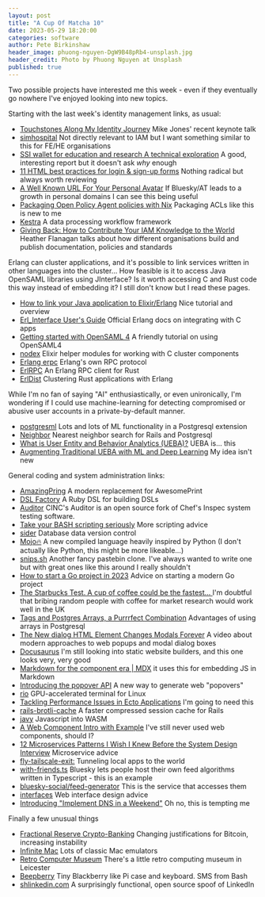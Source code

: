 ```yaml
---
layout: post
title: "A Cup Of Matcha 10"
date: 2023-05-29 18:20:00
categories: software
author: Pete Birkinshaw
header_image: phuong-nguyen-DgW9B48pRb4-unsplash.jpg
header_credit: Photo by Phuong Nguyen at Unsplash
published: true
---
```


Two possible projects have interested me this week - even if they eventually go nowhere I've enjoyed looking into new
  topics. 

Starting with the last week's identity management links, as usual:

* [Touchstones Along My Identity Journey](https://self-issued.info/?p=2345) Mike Jones' recent keynote talk
* [simhospital](https://github.com/google/simhospital) Not directly relevant to IAM but I want something similar to this for FE/HE organisations
* [SSI wallet for education and research A technical exploration](https://www.surf.nl/files/2023-05/technical-exploration-ssi-wallet-for-education-and-research.pdf) A good, interesting report but it doesn't ask *why* enough
* [11 HTML best practices for login & sign-up forms](https://evilmartians.com/chronicles/html-best-practices-for-login-and-signup-forms) Nothing radical but always worth reviewing
* [A Well Known URL For Your Personal Avatar](https://blog.jim-nielsen.com/2023/well-known-avatar/) If Bluesky/AT leads to a growth in personal domains I can see this being useful
* [Packaging Open Policy Agent policies with Nix](https://determinate.systems/posts/open-policy-agent) Packaging ACLs like this is new to me
* [Kestra](https://kestra.io/features) A data processing workflow framework
* [Giving Back: How to Contribute Your IAM Knowledge to the World](https://www.youtube.com/watch?v=YBP8ffezycY) Heather Flanagan talks about how different organisations build and publish documentation, policies and standards 

Erlang can cluster applications, and it's possible to link services written in other languages into the cluster... How 
feasible is it to access Java OpenSAML libraries using JInterface? Is it worth accessing C and Rust code this way instead
of embedding it? I still don't know but I read these pages.

* [How to link your Java application to Elixir/Erlang](http://nsomar.io/java-elixir/) Nice tutorial and overview
* [Erl_Interface User's Guide](https://www.erlang.org/doc/apps/erl_interface/ei_users_guide.html) Official Erlang docs on integrating with C apps
* [Getting started with OpenSAML 4](https://blog.samlsecurity.com/post/getting-started-opensaml-v4/) A friendly tutorial on using OpenSAML4
* [nodex](https://github.com/Overbryd/nodex) Elixir helper modules for working with C cluster components
* [Erlang erpc](https://www.erlang.org/doc/man/erpc.html) Erlang's own RPC protocol
* [ErlRPC](https://github.com/sile/erl_rpc) An Erlang RPC client for Rust
* [ErlDist](https://github.com/sile/erl_dist) Clustering Rust applications with Erlang

While I'm no fan of saying "AI" enthusiastically, or even unironically, I'm wondering if I could use machine-learning for detecting compromised or
  abusive user accounts in a private-by-default manner.

* [postgresml](https://github.com/postgresml/postgresml) Lots and lots of ML functionality in a Postgresql extension
* [Neighbor](https://github.com/ankane/neighbor) Nearest neighbor search for Rails and Postgresql 
* [What is User Entity and Behavior Analytics (UEBA)?](https://www.fortinet.com/resources/cyberglossary/what-is-ueba) UEBA is... this
* [Augmenting Traditional UEBA with ML and Deep Learning](https://www.hawk-eye.io/2022/09/augmenting-traditional-ueba-with-ml-and-deep-learning/) My idea isn't new

General coding and system administration links:
 
* [AmazingPring](https://github.com/amazing-print/amazing_print) A modern replacement for AwesomePrint
* [DSL Factory](https://github.com/motine/dsl_factory) A Ruby DSL for building DSLs
* [Auditor](https://cinc.sh/start/auditor/) CINC's Auditor is an open source fork of Chef's Inspec system testing software.
* [Take your BASH scripting seriously](https://medium.com/@jesse_62134/take-your-bash-scripting-seriously-198778c68ba5) More scripting advice
* [sider](https://github.com/jonaslu/sider) Database data version control
* [Mojo🔥](https://docs.modular.com/mojo/) A new compiled language heavily inspired by Python (I don't actually like Python, this might be more likeable...)
* [snips.sh](https://snips.sh/) Another fancy pastebin clone. I've always wanted to write one but with great ones like this around I really shouldn't
* [How to start a Go project in 2023](https://boyter.org/posts/how-to-start-go-project-2023/) Advice on starting a modern Go project
* [The Starbucks Test. A cup of coffee could be the fastest… ](https://mbrandolph.medium.com/the-starbucks-test-38ae91d7c1) I'm doubtful that bribing random people with coffee for market research would work well in the UK
* [Tags and Postgres Arrays, a Purrrfect Combination](https://www.crunchydata.com/blog/tags-aand-postgres-arrays-a-purrfect-combination) Advantages of using arrays in Postgresql
* [The New dialog HTML Element Changes Modals Forever](https://www.youtube.com/watch?v=ywtkJkxJsdg) A video about modern approaches to web popups and modal dialog boxes
* [Docusaurus](https://docusaurus.io/) I'm still looking into static website builders, and this one looks very, very good
* [Markdown for the component era | MDX](https://mdxjs.com/) it uses this for embedding JS in Markdown
* [Introducing the popover API](https://developer.chrome.com/blog/introducing-popover-api/) A new way to generate web "popovers"
* [rio](https://github.com/raphamorim/rio) GPU-accelerated terminal for Linux
* [Tackling Performance Issues in Ecto Applications](https://blog.appsignal.com/2023/05/23/tackling-performance-issues-in-ecto-applications.html) I'm going to need this
* [rails-brotli-cache](https://github.com/pawurb/rails-brotli-cache) A faster compressed session cache for Rails
* [javy](https://github.com/bytecodealliance/javy?ck_subscriber_id=887809557) Javascript into WASM
* [A Web Component Intro with Example](https://blog.rasvi.io/2023-05-21-webcomponent-intro-with-example) I've still never used web components, should I?
* [12 Microservices Patterns I Wish I Knew Before the System Design Interview](https://levelup.gitconnected.com/12-microservices-pattern-i-wish-i-knew-before-the-system-design-interview-5c35919f16a2) Microservice advice
* [fly-tailscale-exit:](https://github.com/patte/fly-tailscale-exit) Tunneling local apps to the world
* [with-friends.ts](https://github.com/bluesky-social/atproto/blob/main/packages/pds/src/feed-gen/with-friends.ts) Bluesky lets people host their own feed algorithms written in Typescript - this is an example
* [bluesky-social/feed-generator](https://github.com/bluesky-social/feed-generator) This is the service that accesses them
* [interfaces](https://github.com/raunofreiberg/interfaces) Web interface design advice
* [Introducing "Implement DNS in a Weekend"](https://jvns.ca/blog/2023/05/12/introducing-implement-dns-in-a-weekend/) Oh no, this is tempting me

Finally a few unusual things

* [Fractional Reserve Crypto-Banking](https://blog.dshr.org/2023/05/fractional-reserve-crypto-banking.html) Changing justifications for Bitcoin, increasing instability 
* [Infinite Mac](https://infinitemac.org/) Lots of classic Mac emulators
* [Retro Computer Museum](https://retrocomputermuseum.co.uk/) There's a little retro computing museum in Leicester
* [Beepberry](https://beepberry.sqfmi.com/) Tiny Blackberry like Pi case and keyboard. SMS from Bash
* [shlinkedin.com](https://github.com/cbh123/shlinked) A surprisingly functional, open source spoof of LinkedIn
